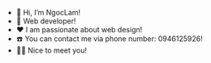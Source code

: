 - 👋 Hi, I’m NgocLam!
- 👀 Web developer!
- ❤️ I am passionate about web design!
- ☎️ You can contact me via phone number: 0946125926!
- 🙋‍♂️ Nice to meet you!
